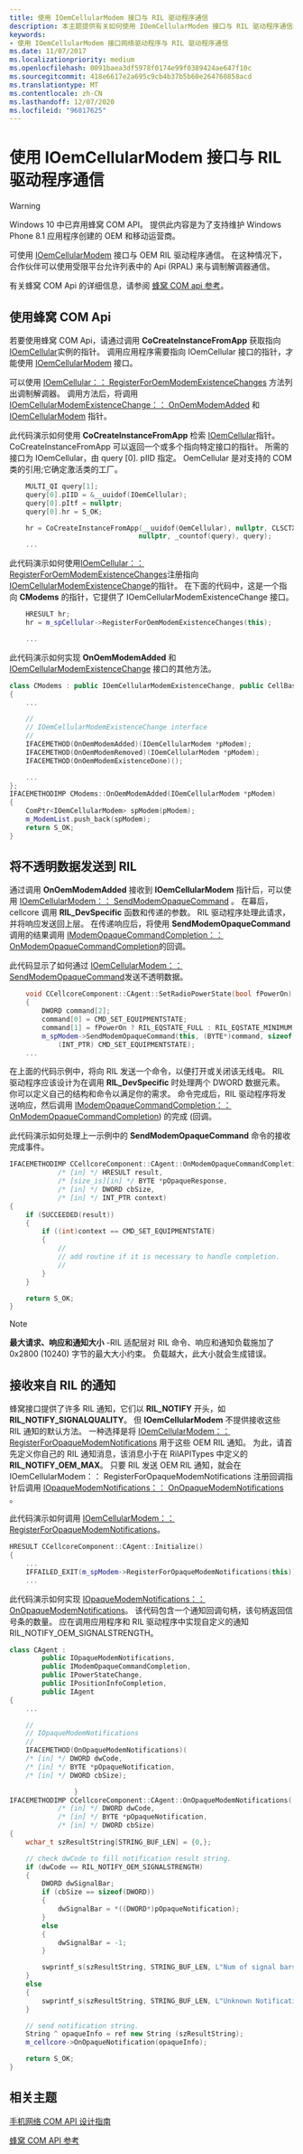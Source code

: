 ```yaml
---
title: 使用 IOemCellularModem 接口与 RIL 驱动程序通信
description: 本主题提供有关如何使用 IOemCellularModem 接口与 RIL 驱动程序通信的信息。
keywords:
- 使用 IOemCellularModem 接口网络驱动程序与 RIL 驱动程序通信
ms.date: 11/07/2017
ms.localizationpriority: medium
ms.openlocfilehash: 0091baea3df5978f0174e99f0389424ae647f10c
ms.sourcegitcommit: 418e6617e2a695c9cb4b37b5b60e264760858acd
ms.translationtype: MT
ms.contentlocale: zh-CN
ms.lasthandoff: 12/07/2020
ms.locfileid: "96817625"
---
```

# <a name="communicate-with-the-ril-driver-by-using-the-ioemcellularmodem-interface"></a>使用 IOemCellularModem 接口与 RIL 驱动程序通信

> [!WARNING]
> Windows 10 中已弃用蜂窝 COM API。 提供此内容是为了支持维护 Windows Phone 8.1 应用程序创建的 OEM 和移动运营商。

可使用 [IOemCellularModem](/previous-versions/windows/hardware/cellular/dn946687(v=vs.85)) 接口与 OEM RIL 驱动程序通信。 在这种情况下，合作伙伴可以使用受限平台允许列表中的 Api (RPAL) 来与调制解调器通信。

有关蜂窝 COM Api 的详细信息，请参阅 [蜂窝 COM api 参考](/previous-versions/windows/hardware/cellular/dn946508(v=vs.85))。

## <a name="using-cellular-com-apis"></a>使用蜂窝 COM Api

若要使用蜂窝 COM Api，请通过调用 **CoCreateInstanceFromApp** 获取指向 [IOemCellular](/previous-versions/windows/hardware/cellular/dn946677(v=vs.85))实例的指针。 调用应用程序需要指向 IOemCellular 接口的指针，才能使用 [IOemCellularModem](/previous-versions/windows/hardware/cellular/dn946687(v=vs.85)) 接口。 

可以使用 [IOemCellular：： RegisterForOemModemExistenceChanges](/previous-versions/windows/hardware/cellular/dn931023(v=vs.85)) 方法列出调制解调器。 调用方法后，将调用 [IOemCellularModemExistenceChange：： OnOemModemAdded](/previous-versions/windows/hardware/cellular/dn946689(v=vs.85)) 和 [IOemCellularModem](/previous-versions/windows/hardware/cellular/dn946687(v=vs.85)) 指针。

此代码演示如何使用 **CoCreateInstanceFromApp** 检索 [IOemCellular](/previous-versions/windows/hardware/cellular/dn946677(v=vs.85))指针。 CoCreateInstanceFromApp 可以返回一个或多个指向特定接口的指针。 所需的接口为 IOemCellular，由 query [0]. pIID 指定。 OemCellular 是对支持的 COM 类的引用;它确定激活类的工厂。 

```c++
    MULTI_QI query[1];
    query[0].pIID = &__uuidof(IOemCellular);
    query[0].pItf = nullptr;
    query[0].hr = S_OK;

    hr = CoCreateInstanceFromApp(__uuidof(OemCellular), nullptr, CLSCTX_INPROC_SERVER,
                                nullptr, _countof(query), query);
    ...
```
此代码演示如何使用[IOemCellular：： RegisterForOemModemExistenceChanges](/previous-versions/windows/hardware/cellular/dn931023(v=vs.85))注册指向[IOemCellularModemExistenceChange](/previous-versions/windows/hardware/cellular/dn946688(v=vs.85))的指针。 在下面的代码中，这是一个指向 **CModems** 的指针，它提供了 IOemCellularModemExistenceChange 接口。

```c++
    HRESULT hr;
    hr = m_spCellular->RegisterForOemModemExistenceChanges(this);

    ...
```

此代码演示如何实现 **OnOemModemAdded** 和 [IOemCellularModemExistenceChange](/previous-versions/windows/hardware/cellular/dn946688(v=vs.85)) 接口的其他方法。

```c++
class CModems : public IOemCellularModemExistenceChange, public CellBase
{
    ...

    // 
    // IOemCellularModemExistenceChange interface
    //
    IFACEMETHOD(OnOemModemAdded)(IOemCellularModem *pModem);
    IFACEMETHOD(OnOemModemRemoved)(IOemCellularModem *pModem);
    IFACEMETHOD(OnOemModemExistenceDone)();

    ...
};
IFACEMETHODIMP CModems::OnOemModemAdded(IOemCellularModem *pModem)
{
    ComPtr<IOemCellularModem> spModem(pModem);
    m_ModemList.push_back(spModem);
    return S_OK;
}
```

## <a name="sending-opaque-data-to-ril"></a>将不透明数据发送到 RIL

通过调用 **OnOemModemAdded** 接收到 **IOemCellularModem** 指针后，可以使用 [IOemCellularModem：： SendModemOpaqueCommand](/previous-versions/windows/hardware/cellular/dn931017(v=vs.85)) 。 在幕后，cellcore 调用 **RIL_DevSpecific** 函数和传递的参数。 RIL 驱动程序处理此请求，并将响应发送回上层。 在传递响应后，将使用 **SendModemOpaqueCommand** 调用的结果调用 [IModemOpaqueCommandCompletion：： OnModemOpaqueCommandCompletion](/previous-versions/windows/hardware/cellular/dn946648(v=vs.85))的回调。

此代码显示了如何通过 [IOemCellularModem：： SendModemOpaqueCommand](/previous-versions/windows/hardware/cellular/dn931017(v=vs.85))发送不透明数据。

```c++
    void CCellcoreComponent::CAgent::SetRadioPowerState(bool fPowerOn)
    {
        DWORD command[2];
        command[0] = CMD_SET_EQUIPMENTSTATE;
        command[1] = fPowerOn ? RIL_EQSTATE_FULL : RIL_EQSTATE_MINIMUM;
        m_spModem->SendModemOpaqueCommand(this, (BYTE*)command, sizeof(command), 
            (INT_PTR) CMD_SET_EQUIPMENTSTATE);
    ...
```

在上面的代码示例中，将向 RIL 发送一个命令，以便打开或关闭该无线电。 RIL 驱动程序应该设计为在调用 **RIL_DevSpecific** 时处理两个 DWORD 数据元素。 你可以定义自己的结构和命令以满足你的需求。 命令完成后，RIL 驱动程序将发送响应，然后调用 [IModemOpaqueCommandCompletion：： OnModemOpaqueCommandCompletion](/previous-versions/windows/hardware/cellular/dn946648(v=vs.85))) 的完成 (回调。 

此代码演示如何处理上一示例中的 **SendModemOpaqueCommand** 命令的接收完成事件。

```c++
IFACEMETHODIMP CCellcoreComponent::CAgent::OnModemOpaqueCommandCompletion (
            /* [in] */ HRESULT result,
            /* [size_is][in] */ BYTE *pOpaqueResponse,
            /* [in] */ DWORD cbSize,
            /* [in] */ INT_PTR context)
{
    if (SUCCEEDED(result))
    {
        if ((int)context == CMD_SET_EQUIPMENTSTATE)
        {
            //
            // add routine if it is necessary to handle completion.
            //
        }
    }

    return S_OK;
}
```

> [!NOTE]
> **最大请求、响应和通知大小** -RIL 适配层对 RIL 命令、响应和通知负载施加了 0x2800 (10240) 字节的最大大小约束。 负载越大，此大小就会生成错误。

## <a name="receiving-a-notification-from-ril"></a>接收来自 RIL 的通知

蜂窝接口提供了许多 RIL 通知，它们以 **RIL_NOTIFY** 开头，如 **RIL_NOTIFY_SIGNALQUALITY**。 但 **IOemCellularModem** 不提供接收这些 RIL 通知的默认方法。 一种选择是将 [IOemCellularModem：： RegisterForOpaqueModemNotifications](/previous-versions/windows/hardware/cellular/dn931015(v=vs.85)) 用于这些 OEM RIL 通知。 为此，请首先定义你自己的 RIL 通知消息，该消息小于在 RilAPITypes 中定义的 **RIL_NOTIFY_OEM_MAX**。 只要 RIL 发送 OEM RIL 通知，就会在 IOemCellularModem：： RegisterForOpaqueModemNotifications 注册回调指针后调用 [IOpaqueModemNotifications：： OnOpaqueModemNotifications](/previous-versions/windows/hardware/cellular/dn931072(v=vs.85)) 。 

此代码演示如何调用 [IOemCellularModem：： RegisterForOpaqueModemNotifications](/previous-versions/windows/hardware/cellular/dn931015(v=vs.85))。

```c++
HRESULT CCellcoreComponent::CAgent::Initialize()
{
    ...
    IFFAILED_EXIT(m_spModem->RegisterForOpaqueModemNotifications(this));
    ...
```

此代码演示如何实现 [IOpaqueModemNotifications：： OnOpaqueModemNotifications](/previous-versions/windows/hardware/cellular/dn931072(v=vs.85))。 该代码包含一个通知回调句柄，该句柄返回信号条的数量。 应在调用应用程序和 RIL 驱动程序中实现自定义的通知 RIL_NOTIFY_OEM_SIGNALSTRENGTH。

```c++
class CAgent : 
        public IOpaqueModemNotifications, 
        public IModemOpaqueCommandCompletion,
        public IPowerStateChange,
        public IPositionInfoCompletion,
        public IAgent
{
    ...

    //
    // IOpaqueModemNotifications
    //
    IFACEMETHOD(OnOpaqueModemNotifications)( 
    /* [in] */ DWORD dwCode,
    /* [in] */ BYTE *pOpaqueNotification,
    /* [in] */ DWORD cbSize);

                }
IFACEMETHODIMP CCellcoreComponent::CAgent::OnOpaqueModemNotifications( 
            /* [in] */ DWORD dwCode,
            /* [in] */ BYTE *pOpaqueNotification,
            /* [in] */ DWORD cbSize)
{
    wchar_t szResultString[STRING_BUF_LEN] = {0,};

    // check dwCode to fill notification result string.
    if (dwCode == RIL_NOTIFY_OEM_SIGNALSTRENGTH)
    {
        DWORD dwSignalBar;
        if (cbSize == sizeof(DWORD))
        {
            dwSignalBar = *((DWORD*)pOpaqueNotification);
        }
        else
        {
            dwSignalBar = -1;
        }

        swprintf_s(szResultString, STRING_BUF_LEN, L"Num of signal bars : %d", dwSignalBar );
    }
    else
    {
        swprintf_s(szResultString, STRING_BUF_LEN, L"Unknown Notification");
    }

    // send notification string.
    String ^ opaqueInfo = ref new String (szResultString);
    m_cellcore->OnOpaqueNotification(opaqueInfo);

    return S_OK;
}
```

## <a name="related-topics"></a>相关主题

[手机网络 COM API 设计指南](cellular-com-api-design-guide.md)

[蜂窝 COM API 参考](/previous-versions/windows/hardware/cellular/dn946508(v=vs.85))
